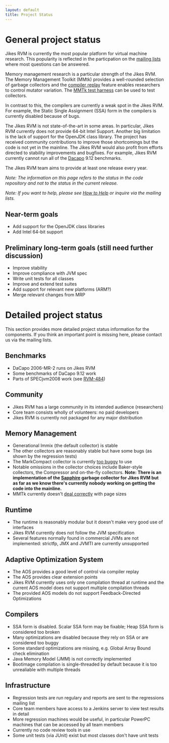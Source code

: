 ```yaml
---
layout: default 
title: Project Status
---
```


# General project status

Jikes RVM is currently the most popular platform for virtual machine research. This popularity is reflected in the particpation on the [mailing lists](/MailingLists/) where most questions can be answered.

Memory management research is a particular strength of the Jikes RVM. The Memory Management Toolkit (MMtk) provides a well-rounded selection of garbage collectors and the [compiler replay](/UserGuide/Experimental-Guidelines_73336.html) feature enables researchers to control mutator variation. The [MMTk test harness](/UserGuide/The-MMTk-Test-Harness_91750431.html) can be used to test collectors.

In contrast to this, the compilers are currently a weak spot in the Jikes RVM. For example, the Static Single Assignment (SSA) form in the compilers is currently disabled because of bugs.

The Jikes RVM is not state-of-the-art in some areas. In particular, Jikes RVM currently does not provide 64-bit Intel Support. Another big limitation is the lack of support for the OpenJDK class library. The project has received community contributions to improve those shortcomings but the code is not yet in the mainline. The Jikes RVM would also profit from efforts directed to stability improvements and bugfixes. For example, Jikes RVM currently cannot run all of the [Dacapo](http://www.dacapobench.org/) 9.12 benchmarks.

The Jikes RVM team aims to provide at least one release every year.

_Note: The information on this page refers to the status in the code repository and not to the status in the current release._

_Note: If you want to help, please see [How to Help](/HowToHelp/) or inquire via the mailing lists._

## Near-term goals

- Add support for the OpenJDK class libraries
- Add Intel 64-bit support

## Preliminary long-term goals (still need further discussion)

- Improve stability
- Improve compliance with JVM spec
- Write unit tests for all classes
- Improve and extend test suites
- Add support for relevant new platforms (ARM?)
- Merge relevant changes from MRP

# Detailed project status

This section provides more detailed project status information for the components. If you think an important point is missing here, please contact us via the mailing lists.

## Benchmarks

- DaCapo 2006-MR-2 runs on Jikes RVM
- Some benchmarks of DaCapo 9.12 work
- Parts of SPECjvm2008 work (see [RVM-484](http://xtenlang.atlassian.net/browse/RVM-484))

## Community

- Jikes RVM has a large community in its intended audience (researchers)
- Core team consists wholly of volunteers: no paid developers
- Jikes RVM is currently not packaged for any major distribution

## Memory Management

- Generational Immix (the default collector) is stable
- The other collectors are reasonably stable but have some bugs (as shown by the regression tests)
- The MarkCompact collector is currently [too buggy](http://xtenlang.atlassian.net/browse/RVM-1039) to use
- Notable omissions in the collector choices include Baker-style collectors, the Compressor and on-the-fly collectors. **Note: There is an implementation of the [Sapphire](http://xtenlang.atlassian.net/browse/RVM-893) garbage collector for Jikes RVM but as far as we know there's currently nobody working on getting the code into the mainline.**
- MMTk currently doesn't [deal correctly](https://xtenlang.atlassian.net/browse/RVM-816) with page sizes

## Runtime

- The runtime is reasonably modular but it doesn't make very good use of interfaces
- Jikes RVM currently does not follow the JVM specification
- Several features normally found in commercial JVMs are not implemented: strictfp, JMX and JVMTI are currently unsupported

## Adaptive Optimization System

- The AOS provides a good level of control via compiler replay
- The AOS provides clear extension points
- Jikes RVM currently uses only one compilation thread at runtime and the current AOS model does not support multiple compilation threads
- The provided AOS models do not support Feedback-Directed Optimizations

## Compilers

- SSA form is disabled. Scalar SSA form may be fixable; Heap SSA form is considered too broken
- Many optimizations are disabled because they rely on SSA or are considered too buggy
- Some standard optimizations are missing, e.g. Global Array Bound check elimination
- Java Memory Model (JMM) is not correctly implemented
- Bootimage compilation is single-threaded by default because it is too unrealiable with multiple threads

## Infrastructure

- Regression tests are run regulary and reports are sent to the regressions mailing list
- Core team members have access to a Jenkins server to view test results in detail
- More regression machines would be useful, in particular PowerPC machines that can be accessed by all team members
- Currently no code review tools in use
- Some unit tests (via JUnit) exist but most classes don't have unit tests
